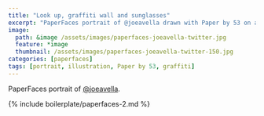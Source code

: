 ```yaml
---
title: "Look up, graffiti wall and sunglasses"
excerpt: "PaperFaces portrait of @joeavella drawn with Paper by 53 on an iPad."
image: 
  path: &image /assets/images/paperfaces-joeavella-twitter.jpg 
  feature: *image
  thumbnail: /assets/images/paperfaces-joeavella-twitter-150.jpg
categories: [paperfaces]
tags: [portrait, illustration, Paper by 53, graffiti]
---
```


PaperFaces portrait of [@joeavella](https://twitter.com/joeavella).

{% include boilerplate/paperfaces-2.md %}
